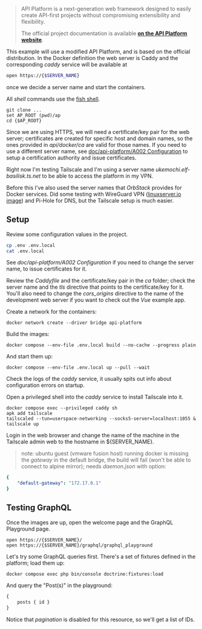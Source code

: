 > API Platform is a next-generation web framework designed to easily create API-first projects without compromising extensibility and flexibility.
> 
> The official project documentation is available **[on the API Platform website](https://api-platform.com)**.

This example will use a modified API Platform, and is based on the official distribution. In the Docker definition the web server is Caddy and the corresponding _caddy_ service will be available at
```bash
open https://{$SERVER_NAME}
```
once we decide a server name and start the containers.

All _shell_ commands use the [fish shell](https://fishshell.com/).

```shell
git clone ...
set AP_ROOT (pwd)/ap
cd {$AP_ROOT}
```

Since we are using HTTPS, we will need a certificate/key pair for the web server; certificates are created for specific host and domain names, so the ones provided in _api/docker/ca_ are valid for those names. If you need to use a different server name, see [doc/api-platform/A002 Configuration](doc/api-platform/A002_Configuration.md) to setup a certification authority and issue certificates.

Right now I'm testing Tailscale and I'm using a server name _ukemochi.elf-basilisk.ts.net_ to be able to access the platform in my VPN.

Before this I've also used the server names that _OrbStack_ provides for Docker services. Did some testing with WireGuard VPN ([linuxserver.io image](https://github.com/linuxserver/docker-wireguard)) and Pi-Hole for DNS, but the Tailscale setup is much easier.
## Setup
Review some configuration values in the project.
```bash
cp .env .env.local
cat .env.local
```
See _doc/api-platform/A002 Configuration_ if you need to change the server name, to issue certificates for it.

Review the _Caddyfile_ and the certificate/key pair in the _ca_ folder; check the server name and the _tls_ directive that points to the certificate/key for it. You'll also need to change the _cors_origins_ directive to the name of the development web server if you want to check out the _Vue_ example app.

Create a network for the containers:
```shell
docker network create --driver bridge api-platform
```

Build the images:
```shell
docker compose --env-file .env.local build --no-cache --progress plain
```

And start them up:
```shell
docker compose --env-file .env.local up --pull --wait
```

Check the logs of the _caddy_ service, it usually spits out info about configuration errors on startup. 

Open a privileged shell into the _caddy_ service to install Tailscale into it.
```
docker compose exec --privileged caddy sh
apk add tailscale
tailscaled --tun=userspace-networking --socks5-server=localhost:1055 &
tailscale up
```
Login in the web browser and change the name of the machine in the Tailscale admin web to the hostname in ${SERVER_NAME}.

> note: ubuntu guest (vmware fusion host) running docker is missing the _gateway_ in the default bridge, the build will fail (won't be able to connect to alpine mirror); needs _daemon.json_ with option:
```yaml
{
	"default-gateway": "172.17.0.1"
}
```
## Testing GraphQL
Once the images are up, open the welcome page and the GraphQL Playground page.
```
open https://{$SERVER_NAME}/
open https://{$SERVER_NAME}/graphql/graphql_playground
```
Let's try some GraphQL queries first. There's a set of fixtures defined in the platform; load them up:
```shell
docker compose exec php bin/console doctrine:fixtures:load
```
And query the "Post(s)" in the playground:
```graphql
{
	posts { id }
}
```
Notice that _pagination_ is disabled for this resource, so we'll get a list of IDs.